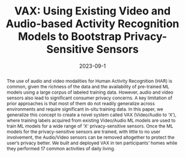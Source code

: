 ---
abstract: "The use of audio and video modalities for Human Activity Recognition (HAR)\
  \ is common, given the richness of the data and the availability of pre-trained\
  \ ML models using a large corpus of labeled training data. However, audio and video\
  \ sensors also lead to significant consumer privacy concerns. A key limitation of\
  \ prior approaches is that most of them do not readily generalize across environments\
  \ and require significant in-situ training data. In this paper, we generalize this\
  \ concept to create a novel system called VAX (Video/Audio to \u2018X\u2019), where\
  \ training labels acquired from existing Video/Audio ML models are used to train\
  \ ML models for a wide range of \u2018X\u2019 privacy-sensitive sensors. Once the\
  \ ML models for the privacy-sensitive sensors are trained, with little to no user\
  \ involvement, the Audio/Video sensors can be removed altogether to protect the\
  \ user\u2019s privacy better. We built and deployed VAX in ten participants\u2019\
  \ homes while they performed 17 common activities of daily living. "
authors:
- Prasoon Patidar
- goel
- Yuvraj Agarwal
- ''
bibtex: '@inproceedings{Patidar2023,

  title={VAX: Using Existing Video and Audio-based Activity Recognition Models to
  Bootstrap Privacy-Sensitive Sensors},

  author={Prasoon Patidar, Mayank Goel, Yuvraj Agarwal, , },

  booktitle={Proceedings of the ACM on Interactive, Mobile, Wearable, and Ubiquitous
  Technologies (IMWUT)},

  year={2023}

  }'
blurb: Using Existing Video and Audio-based Activity Recognition Models to Bootstrap
  Privacy-Sensitive Sensors
category: activity
citation: 'Prasoon Patidar,Mayank Goel,Yuvraj Agarwal,. 2023. VAX: Using Existing
  Video and Audio-based Activity Recognition Models to Bootstrap Privacy-Sensitive
  Sensors. Proceedings of the ACM on Interactive, Mobile, Wearable, and Ubiquitous
  Technologies (IMWUT).'
conference: Proceedings of the ACM on Interactive, Mobile, Wearable, and Ubiquitous
  Technologies (IMWUT)
date: 2023-09-1
image: /images/pubs/vax.png
name: VAX
onhomepage: true
pdf: /pdfs/vax.pdf
thumbnail: /images/pubs/vax.png
title: 'VAX: Using Existing Video and Audio-based Activity Recognition Models to Bootstrap
  Privacy-Sensitive Sensors'
year: '2023'
---